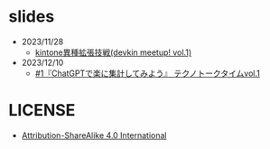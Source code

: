 
# slides
- 2023/11/28
    - [kintone異種拡張技戦(devkin meetup! vol.1)](https://motohasystem.github.io/slides/20231128_slide_devkin_meetup/)
- 2023/12/10
    - [#1『ChatGPTで楽に集計してみよう』 テクノトークタイムvol.1](https://motohasystem.github.io/slides/20231210_techno_talk_time_vol1/#2)

# LICENSE
- [Attribution-ShareAlike 4.0 International](./LICENSE)
